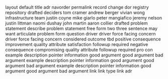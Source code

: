 layout default title adr navorder permalink record change dor registry repository drafted deciders tom cramer andrew berger vivian wong infrastructure team justin coyne mike giarlo peter mangiafico jeremy nelson justin littman naomi dushay john martin aaron collier drafted problem statement describe problem statement free form two three sentence may want articulate problem form question driver driver force facing concern driver force facing concern considered outcome tbd positive consequence improvement quality attribute satisfaction followup required negative consequence compromising quality attribute followup required pro con example description pointer information good argument good argument bad argument example description pointer information good argument good argument bad argument example description pointer information good argument good argument bad argument link link type link adr